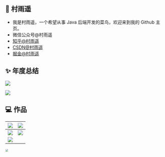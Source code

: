 

## 👋 村雨遥

- 我是村雨遥，一个希望从事 Java 后端开发的菜鸟，欢迎来到我的 Github 主页。
- 微信公众号@村雨遥
- [知乎@村雨遥](https://www.zhihu.com/people/cunyu1943)
- [CSDN@村雨遥](https://blog.csdn.net/github_39655029)
- [掘金@村雨遥](https://juejin.cn/user/747323637904519)

## ✨ 年度总结

[![](https://github-readme-stats.vercel.app/api?username=cunyu1943&count_private=true&show_icons=true&theme=tokyonight&locale=cn)](https://github.com/cunyu1943)

[![](https://github-readme-stats.vercel.app/api/top-langs/?username=cunyu1943&layout=compact&theme=tokyonight&locale=cn)](https://github.com/cunyu1943/)

## 💻 作品

| [![](https://github-readme-stats.vercel.app/api/pin/?username=cunyu1943&repo=cs-docs&theme=dark)](https://github.com/cunyu1943/cs-docs) | [![](https://github-readme-stats.vercel.app/api/pin/?username=cunyu1943&repo=amazing-softwares&theme=dark)](https://github.com/cunyu1943/amazing-softwares) |
| ------------------------------------------------------------ | ------------------------------------------------------------ |
| [![](https://github-readme-stats.vercel.app/api/pin/?username=cunyu1943&repo=amazing-websites&theme=dark)](https://github.com/cunyu1943/amazing-websites) | [![](https://github-readme-stats.vercel.app/api/pin/?username=TheCodeAvengers&repo=code-books&theme=dark)](https://github.com/TheCodeAvengers/code-books) |
| [![](https://github-readme-stats.vercel.app/api/pin/?username=TheCodeAvengers&repo=code-resources&theme=dark)](https://github.com/TheCodeAvengers/code-resources) |                                                              |





<img src="https://gitee.com/cunyu1943/images/raw/master/ImgsUbuntu/20200510234310.png" height="200"  style="zoom:50%;" />
